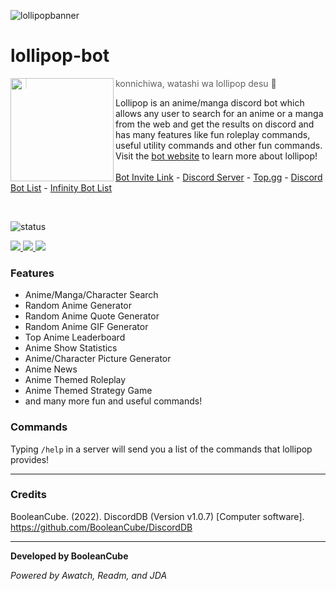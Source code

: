 ![lollipopbanner](https://user-images.githubusercontent.com/47650058/147891305-58aa09b6-2053-4180-9a9a-8c09826567f1.png)

# lollipop-bot

<img src="https://i.imgur.com/hHNVR67.jpeg" width=165 align="left"/>

> konnichiwa, watashi wa lollipop desu 👋<br>

Lollipop is an anime/manga discord bot which allows any user to search for an anime or a manga from the web and get the results on discord and has many features like fun roleplay commands, useful utility commands and other fun commands. Visit the [bot website](https://lollipop-bot.github.io/) to learn more about lollipop! <br><br>
[Bot Invite Link](https://discord.com/api/oauth2/authorize?client_id=919061572649910292&permissions=1524444294464&scope=bot%20applications.commands) - [Discord Server](https://discord.gg/3ZDpPyR) - [Top.gg](https://top.gg/bot/919061572649910292) - [Discord Bot List](https://discordbotlist.com/bots/lollipop-4786) - [Infinity Bot List](https://infinitybots.gg/bots/919061572649910292)

<br>

![status](https://top.gg/api/widget/status/919061572649910292.svg)

<a href="https://top.gg/bot/919061572649910292">
  <img src="https://top.gg/api/widget/919061572649910292.svg">
</a>

<a href="https://discordbotlist.com/bots/919061572649910292">
    <img src="https://discordbotlist.com/api/v1/bots/919061572649910292/widget">
</a>

<a href='https://infinitybots.gg/bots/919061572649910292' title='widget'>
    <img src='https://infinitybots.gg/bots/919061572649910292/widget?size=large'></img>
</a>

### Features
- Anime/Manga/Character Search
- Random Anime Generator
- Random Anime Quote Generator
- Random Anime GIF Generator
- Top Anime Leaderboard
- Anime Show Statistics
- Anime/Character Picture Generator
- Anime News
- Anime Themed Roleplay
- Anime Themed Strategy Game
- and many more fun and useful commands!

### Commands
Typing `/help` in a server will send you a list of the commands that lollipop provides!

----

### Credits
BooleanCube. (2022). DiscordDB (Version v1.0.7) [Computer software]. https://github.com/BooleanCube/DiscordDB

----

**Developed by BooleanCube**

*Powered by Awatch, Readm, and JDA*
